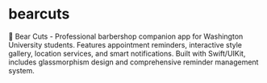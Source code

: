 # bearcuts
🐻 Bear Cuts - Professional barbershop companion app for Washington University students. Features appointment reminders, interactive style gallery, location services, and smart notifications. Built with Swift/UIKit, includes glassmorphism design and comprehensive reminder management system.
